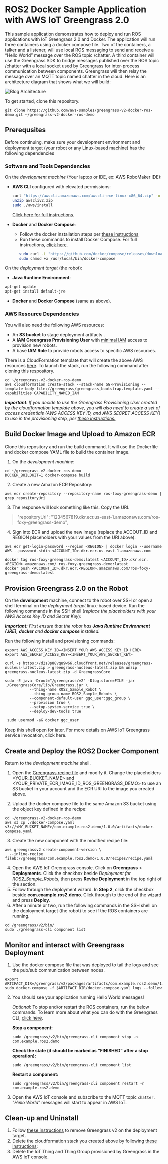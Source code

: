 # ROS2 Docker Sample Application with AWS IoT Greengrass 2.0

This sample application demonstrates how to deploy and run ROS applications with IoT Greengrass 2.0 and Docker. The application will run three containers using a docker compose file. Two of the containers, a talker and a listener, will use local ROS messaging to send and receive a “Hello World” message over the ROS topic /chatter. A third container will use the Greengrass SDK to bridge messages published over the ROS topic /chatter with a local socket used by Greengrass for inter-process communication between components. Greengrass will then relay the message over an MQTT topic named chatter in the cloud. Here is an architecture diagram that shows what we will build:

![Blog Architecture](/images/blog-architecture.png)

To get started, clone this repository.

```
git clone https://github.com/aws-samples/greengrass-v2-docker-ros-demo.git ~/greengrass-v2-docker-ros-demo
```

## Prerequsites

Before continuing, make sure your development environment and deployment target (your robot or any Linux-based machine) has the following dependencies

### Software and Tools Dependencies
On the *development machine* (Your laptop or IDE, ex: AWS RoboMaker IDE):

- **AWS CLI** configured with elevated permissions:
  ```bash
  curl "https://awscli.amazonaws.com/awscli-exe-linux-x86_64.zip" -o "awscliv2.zip"
  unzip awscliv2.zip
  sudo ./aws/install
  ```
  [Click here for full instructions](https://docs.aws.amazon.com/cli/latest/userguide/install-cliv2.html).

- **Docker** and **Docker Compose**:
  - Follow the docker installation steps per [these instructions](https://docs.docker.com/engine/install/ubuntu/)
  - Run these commands to install Docker Compose. For full instructions, [click here](https://docs.docker.com/compose/install/).
   ```bash
      sudo curl -L "https://github.com/docker/compose/releases/download/1.29.2/docker-compose-$(uname -s)-$(uname -m)" -o /usr/local/bin/docker-compose
      sudo chmod +x /usr/local/bin/docker-compose
   ```

On the *deployment target* (the robot):
- **Java Runtime Environment**:
 ```
 apt-get update
 apt-get install default-jre
 ```
- **Docker** and **Docker Compose** (same as above).

### AWS Resource Dependencies

You will also need the following AWS resources:
-	An **S3 bucket** to stage deployment artifacts .
-	A **IAM Greengrass Provisioning User** with [minimal IAM](https://docs.aws.amazon.com/greengrass/v2/developerguide/provision-minimal-iam-policy.html) access to provision new robots.
-	A base **IAM Role** to provide robots access to specific AWS resources.

There is a CloudFormation template that will create the above AWS resources [here](greengrass/greengrass_bootstrap.template.yaml). To launch the stack, run the following command after cloning this respository.

```
cd ~/greengrass-v2-docker-ros-demo
aws cloudformation create-stack --stack-name GG-Provisioning --template-body file://greengrass/greengrass_bootstrap.template.yaml --capabilities CAPABILITY_NAMED_IAM
```

***Important**: If you decide to use the *Greengrass Provisioning User* created by the cloudformation template above, you will also need to create a set of access credentials (AWS ACCESS KEY ID, and AWS SECRET ACCESS KEY) to use in the provisioning step, per [these instructions.](https://docs.aws.amazon.com/IAM/latest/UserGuide/id_credentials_access-keys.html)*

## Build Docker Image and Upload to Amazon ECR

Clone this repository and run the build command. It will use the Dockerfile and docker compose YAML file to build the container image.

1. On the *development machine*:

  ```
  cd ~/greengrass-v2-docker-ros-demo
  DOCKER_BUILDKIT=1 docker-compose build
  ```

2. Create a new Amazon ECR Repository:

  ```
  aws ecr create-repository --repository-name ros-foxy-greengrass-demo | grep repositoryUri
  ```

3. The response will look something like this. Copy the URI. 

  > "repositoryUri": "1234567819.dkr.ecr.us-east-1.amazonaws.com/ros-foxy-greengrass-demo",

4. Sign into ECR and upload the new image (replace the ACCOUT_ID and REGION placeholders with your values from the URI above):

  ```
  aws ecr get-login-password --region <REGION> | docker login --username AWS --password-stdin <ACCOUNT_ID>.dkr.ecr.us-east-1.amazonaws.com

  docker tag ros-foxy-greengrass-demo:latest <ACCOUNT_ID>.dkr.ecr.<REGION>.amazonaws.com/ ros-foxy-greengrass-demo:latest
  docker push <ACCOUNT_ID>.dkr.ecr.<REGION>.amazonaws.com/ros-foxy-greengrass-demo:latest
  ```

## Provision Greengrass 2.0 on the Robot

On the **development** machine, connect to the robot over SSH or open a shell terminal on the *deployment target* linux-based device. Run the following commands in the SSH shell (*replace the placeholders with your AWS Access Key ID and Secret Key*):

***Important:** First ensure that the robot has **Java Runtime Environment (JRE)**, **docker** and **docker compose** installed.*

Run the following install and provisioning commands:

```
export AWS_ACCESS_KEY_ID=<INSERT_YOUR_AWS_ACCESS_KEY_ID_HERE>
export AWS_SECRET_ACCESS_KEY=<INSERT_YOUR_AWS_SECRET_KEY>

curl -s https://d2s8p88vqu9w66.cloudfront.net/releases/greengrass-nucleus-latest.zip > greengrass-nucleus-latest.zip && unzip greengrass-nucleus-latest.zip -d GreengrassCore

sudo -E java -Droot="/greengrass/v2" -Dlog.store=FILE -jar ./GreengrassCore/lib/Greengrass.jar \
           --thing-name ROS2_Sample_Robot \
           --thing-group-name ROS2_Sample_Robots \
           --component-default-user ggc_user:ggc_group \
           --provision true \
           --setup-system-service true \
           --deploy-dev-tools true
           
 sudo usermod -aG docker ggc_user
```

Keep this shell open for later. For more details on AWS IoT Greengrass service invocation, click here. 

## Create and Deploy the ROS2 Docker Component

Return to the *development machine* shell. 

1. Open the [Greengrass recipe file](greengrass/com.example.ros2.demo/1.0.0/recipes/recipe.yaml) and modify it. Change the placeholders <YOUR_BUCKET_NAME> and <YOUR_PRIVATE_ECR_IMAGE_ID_ROS_GREENGRASS_DEMO> to use an S3 bucket in your account and the ECR URI to the image you created above.
	
2. Upload the docker compose file to the same Amazon S3 bucket using the object key defined in the recipe:

  ```
  cd ~/greengrass-v2-docker-ros-demo
  aws s3 cp ./docker-compose.yaml s3://<MY_BUCKET_NAME>/com.example.ros2.demo/1.0.0/artifacts/docker-compose.yaml
  ```

3. Create the new component with the modified recipe file:

  ```
  aws greengrassv2 create-component-version \
    --inline-recipe fileb://greengrass/com.example.ros2.demo/1.0.0/recipes/recipe.yaml
  ```

4. Open the AWS IoT Greengrass console. Click on **Greengrass** > **Deployments**. Click the checkbox beside *Deployment for ROS2_Sample_Robots*, then press **Revise Deployment** in the top right of the section.
5. Follow through the deployment wizard. In **Step 2**, click the checkbox beside **com.example.ros2.demo**. Click through to the end of the wizard and press **Deploy**.
6. After a minute or two, run the following commands in the SSH shell on the deployment target (the robot) to see if the ROS containers are running.

  ```
  cd /greengrass/v2/bin/
  sudo ./greengrass-cli component list
  ```

## Monitor and interact with Greengrass Deployment

1. Use the docker compose file that was deployed to tail the logs and see the pub/sub communication between nodes. 

  ```
  export ARTIFACT_DIR=/greengrass/v2/packages/artifacts/com.example.ros2.demo/1.0.0/
  sudo docker-compose -f $ARTIFACT_DIR/docker-compose.yaml logs --follow
  ```

2. You should see your application running Hello World messages! 

    *Optional*: To stop and/or restart the ROS containers, run the below commands. To learn more about what you can do with the Greengrass CLI, [click here](https://docs.aws.amazon.com/greengrass/v2/developerguide/gg-cli-reference.html).

    **Stop a component:** 
    ```
    sudo /greengrass/v2/bin/greengrass-cli component stop -n com.example.ros2.demo
    ```

    **Check the state (it should be marked as "FINISHED" after a stop operation):**
    ```
    sudo /greengrass/v2/bin/greengrass-cli component list
    ```

    **Restart a component:**
    ```
    sudo /greengrass/v2/bin/greengrass-cli component restart -n com.example.ros2.demo
    ```

3. Open the AWS IoT console and subscribe to the MQTT topic `chatter`. “*Hello World*” messages will start to appear in AWS IoT.

## Clean-up and Uninstall


1. Follow [these instructions](https://docs.aws.amazon.com/greengrass/v2/developerguide/uninstall-greengrass-core-v2.html) to remove Greengrass v2 on the deployment target.
2. Delete the cloudformation stack you created above by following [these instructions](https://docs.aws.amazon.com/AWSCloudFormation/latest/UserGuide/cfn-console-delete-stack.html): 
3. Delete the IoT Thing and Thing Group provisioned by Greengrass in the AWS IoT console.
